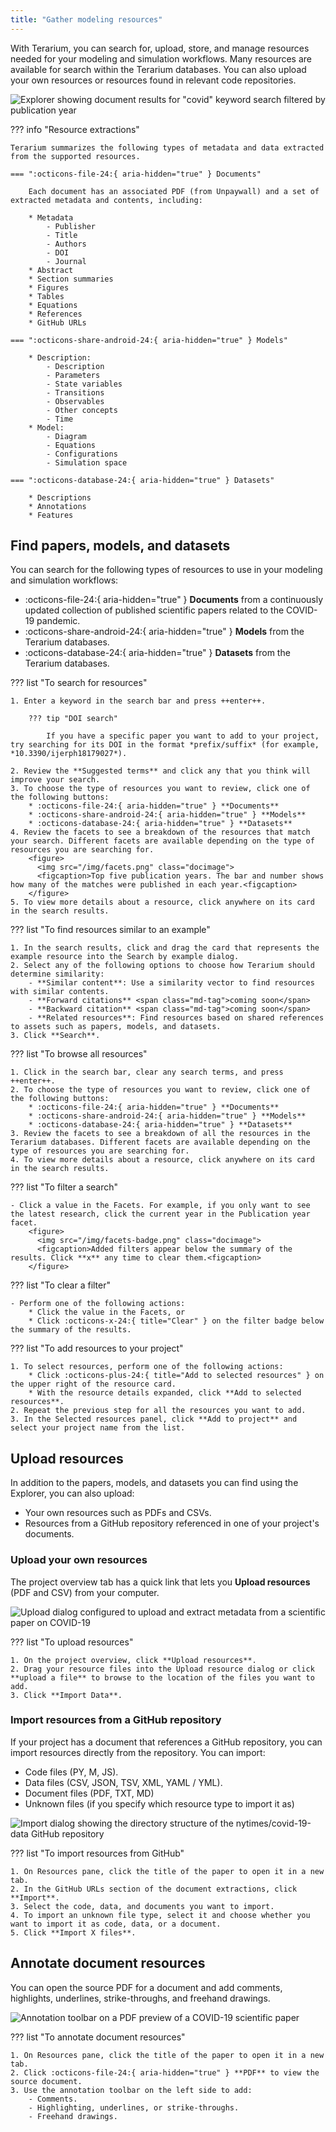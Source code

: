 ```yaml
---
title: "Gather modeling resources"
---
```


With Terarium, you can search for, upload, store, and manage resources needed for your modeling and simulation workflows. Many resources are available for search within the Terarium databases. You can also upload your own resources or resources found in relevant code repositories.

![Explorer showing document results for "covid" keyword search filtered by publication year](../img/resources/explorer.png)

??? info "Resource extractions"

    Terarium summarizes the following types of metadata and data extracted from the supported resources.

    === ":octicons-file-24:{ aria-hidden="true" } Documents"

        Each document has an associated PDF (from Unpaywall) and a set of extracted metadata and contents, including:

        * Metadata
            - Publisher
            - Title
            - Authors
            - DOI
            - Journal
        * Abstract
        * Section summaries
        * Figures
        * Tables
        * Equations
        * References
        * GitHub URLs

    === ":octicons-share-android-24:{ aria-hidden="true" } Models"

        * Description:
            - Description
            - Parameters
            - State variables
            - Transitions
            - Observables
            - Other concepts
            - Time
        * Model:
            - Diagram
            - Equations
            - Configurations
            - Simulation space

    === ":octicons-database-24:{ aria-hidden="true" } Datasets"

        * Descriptions
        * Annotations
        * Features

## Find papers, models, and datasets

You can search for the following types of resources to use in your modeling and simulation workflows:

- :octicons-file-24:{ aria-hidden="true" } **Documents** from a continuously updated collection of published scientific papers related to the COVID-19 pandemic.
- :octicons-share-android-24:{ aria-hidden="true" } **Models** from the Terarium databases.
- :octicons-database-24:{ aria-hidden="true" } **Datasets** from the Terarium databases.

??? list "To search for resources"

    1. Enter a keyword in the search bar and press ++enter++.

        ??? tip "DOI search"

            If you have a specific paper you want to add to your project, try searching for its DOI in the format *prefix/suffix* (for example, *10.3390/ijerph18179027*).

    2. Review the **Suggested terms** and click any that you think will improve your search.
    3. To choose the type of resources you want to review, click one of the following buttons:
        * :octicons-file-24:{ aria-hidden="true" } **Documents**
        * :octicons-share-android-24:{ aria-hidden="true" } **Models**
        * :octicons-database-24:{ aria-hidden="true" } **Datasets**
    4. Review the facets to see a breakdown of the resources that match your search. Different facets are available depending on the type of resources you are searching for.
        <figure>
          <img src="/img/facets.png" class="docimage">
          <figcaption>Top five publication years. The bar and number shows how many of the matches were published in each year.<figcaption>
        </figure>
    5. To view more details about a resource, click anywhere on its card in the search results.

??? list "To find resources similar to an example"

    1. In the search results, click and drag the card that represents the example resource into the Search by example dialog. 
    2. Select any of the following options to choose how Terarium should determine similarity:
        - **Similar content**: Use a similarity vector to find resources with similar contents.
        - **Forward citations** <span class="md-tag">coming soon</span> 
        - **Backward citation** <span class="md-tag">coming soon</span>
        - **Related resources**: Find resources based on shared references to assets such as papers, models, and datasets.
    3. Click **Search**.

??? list "To browse all resources"

    1. Click in the search bar, clear any search terms, and press ++enter++.
    2. To choose the type of resources you want to review, click one of the following buttons:
        * :octicons-file-24:{ aria-hidden="true" } **Documents**
        * :octicons-share-android-24:{ aria-hidden="true" } **Models**
        * :octicons-database-24:{ aria-hidden="true" } **Datasets**
    3. Review the facets to see a breakdown of all the resources in the Terarium databases. Different facets are available depending on the type of resources you are searching for.
    4. To view more details about a resource, click anywhere on its card in the search results.

??? list "To filter a search"

    - Click a value in the Facets. For example, if you only want to see the latest research, click the current year in the Publication year facet.
        <figure>
          <img src="/img/facets-badge.png" class="docimage">
          <figcaption>Added filters appear below the summary of the results. Click **x** any time to clear them.<figcaption>
        </figure>

??? list "To clear a filter"

    - Perform one of the following actions:
        * Click the value in the Facets, or
        * Click :octicons-x-24:{ title="Clear" } on the filter badge below the summary of the results.

??? list "To add resources to your project"

    1. To select resources, perform one of the following actions:
        * Click :octicons-plus-24:{ title="Add to selected resources" } on the upper right of the resource card.
        * With the resource details expanded, click **Add to selected resources**.
    2. Repeat the previous step for all the resources you want to add.
    3. In the Selected resources panel, click **Add to project** and select your project name from the list.

## Upload resources

In addition to the papers, models, and datasets you can find using the Explorer, you can also upload:

- Your own resources such as PDFs and CSVs.
- Resources from a GitHub repository referenced in one of your project's documents.

### Upload your own resources

The project overview tab has a quick link that lets you **Upload resources** (PDF and CSV) from your computer.

![Upload dialog configured to upload and extract metadata from a scientific paper on COVID-19](../img/resources/upload.png)

??? list "To upload resources"

    1. On the project overview, click **Upload resources**.
    2. Drag your resource files into the Upload resource dialog or click **upload a file** to browse to the location of the files you want to add.
    3. Click **Import Data**.

### Import resources from a GitHub repository

If your project has a document that references a GitHub repository, you can import resources directly from the repository. You can import:

- Code files (PY, M, JS).
- Data files (CSV, JSON, TSV, XML, YAML / YML).
- Document files (PDF, TXT, MD)
- Unknown files (if you specify which resource type to import it as)

![Import dialog showing the directory structure of the nytimes/covid-19-data GitHub repository](../img/resources/github.png)

??? list "To import resources from GitHub"

    1. On Resources pane, click the title of the paper to open it in a new tab.
    2. In the GitHub URLs section of the document extractions, click **Import**.
    3. Select the code, data, and documents you want to import. 
    4. To import an unknown file type, select it and choose whether you want to import it as code, data, or a document.
    5. Click **Import X files**.

## Annotate document resources

You can open the source PDF for a document and add comments, highlights, underlines, strike-throughs, and freehand drawings.

![Annotation toolbar on a PDF preview of a COVID-19 scientific paper](../img/resources/annotate-pdf.png)

??? list "To annotate document resources"

    1. On Resources pane, click the title of the paper to open it in a new tab.
    2. Click :octicons-file-24:{ aria-hidden="true" } **PDF** to view the source document.
    3. Use the annotation toolbar on the left side to add:
        - Comments.
        - Highlighting, underlines, or strike-throughs.
        - Freehand drawings.